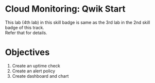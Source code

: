 # Cloud Monitoring: Qwik Start

This lab (4th lab) in this skill badge is same as the 3rd lab in the 2nd skill badge of this track.                        
Refer that for details.               

# Objectives

1. Create an uptime check
2. Create an alert policy
3. Create dashboard and chart
